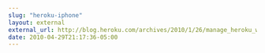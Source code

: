 ```yaml
---
slug: "heroku-iphone"
layout: external
external_url: http://blog.heroku.com/archives/2010/1/26/manage_heroku_with_your_iphone/
date: 2010-04-29T21:17:36-05:00
---
```

